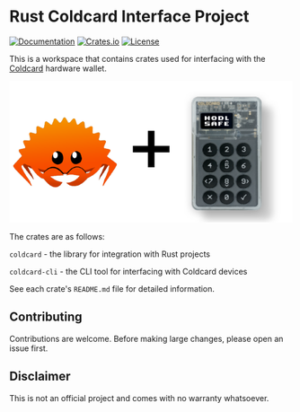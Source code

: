 # Rust Coldcard Interface Project

[![Documentation](https://img.shields.io/docsrs/coldcard)](https://docs.rs/coldcard/latest/coldcard/)
[![Crates.io](https://img.shields.io/crates/v/coldcard.svg)](https://crates.io/crates/coldcard)
[![License](https://img.shields.io/crates/l/coldcard.svg)](https://github.com/alred-hodler/rust-coldcard/blob/master/coldcard/LICENSE)

This is a workspace that contains crates used for interfacing with the [Coldcard](https://coldcard.com/) hardware wallet.

![Project Logo](logo.png)

The crates are as follows:

`coldcard` - the library for integration with Rust projects

`coldcard-cli` - the CLI tool for interfacing with Coldcard devices

See each crate's `README.md` file for detailed information.

## Contributing

Contributions are welcome. Before making large changes, please open an issue first.

## Disclaimer

This is not an official project and comes with no warranty whatsoever.